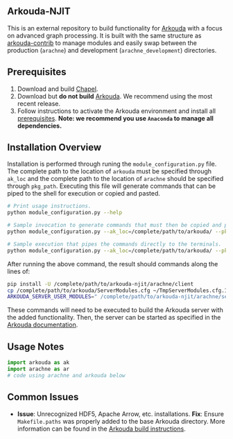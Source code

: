 ## Arkouda-NJIT
This is an external repository to build functionality for [Arkouda](https://github.com/Bears-R-Us/Arkouda) with a focus on advanced graph processing. It is built with the same structure as [arkouda-contrib](https://github.com/Bears-R-Us/arkouda-contrib) to manage modules and easily swap between the production (`arachne`) and development (`arachne_development`) directories.

## Prerequisites
1. Download and build [Chapel](https://chapel-lang.org/download.html).
2. Download but **do not build** [Arkouda](https://github.com/Bears-R-Us/arkouda). We recommend using the most recent release.
3. Follow instructions to activate the Arkouda environment and install all [prerequisites](https://github.com/Bears-R-Us/arkouda#prerequisites-toc). **Note: we recommend you use `Anaconda` to manage all dependencies.** 

## Installation Overview
Installation is performed through runing the `module_configuration.py` file. The complete path to the location of `arkouda` must be specified through `ak_loc` and the complete path to the location of `arachne` should be specified through `pkg_path`. Executing this file will generate commands that can be piped to the shell for execution or copied and pasted. 

```bash
# Print usage instructions.
python module_configuration.py --help

# Sample invocation to generate commands that must then be copied and pasted.
python module_configuration.py --ak_loc=/complete/path/to/arkouda/ --pkg_path=/complete/path/to/arkouda-njit/arachne/

# Sample execution that pipes the commands directly to the terminals.
python module_configuration.py --ak_loc=/complete/path/to/arkouda/ --pkg_path=/complete/path/to/arkouda-njit/arachne/ | bash
```

After running the above command, the result should commands along the lines of:
```bash
pip install -U /complete/path/to/arkouda-njit/arachne/client
cp /complete/path/to/arkouda/ServerModules.cfg ~/TmpServerModules.cfg.1683320760
ARKOUDA_SERVER_USER_MODULES=" /complete/path/to/arkouda-njit/arachne/server/BuildGraphMsg.chpl  /complete/path/to/arkouda-njit/arachne/server/PropertyGraphMsg.chpl  /complete/path/to/arkouda-njit/arachne/server/GraphInfoMsg.chpl  /complete/path/to/arkouda-njit/arachne/server/BFSMsg.chpl  /complete/path/to/arkouda-njit/arachne/server/TriCtrMsg.chpl  /complete/path/to/arkouda-njit/arachne/server/TriCntMsg.chpl  /complete/path/to/arkouda-njit/arachne/server/TrussMsg.chpl  /complete/path/to/arkouda-njit/arachne/server/CCMsg.chpl" ARKOUDA_CONFIG_FILE=~/TmpServerModules.cfg.1683320760 ARKOUDA_SKIP_CHECK_DEPS=true make -C /Users/alvaradoo/Research/arkouda
```

These commands will need to be executed to build the Arkouda server with the added functionality. Then, the server can be started as specified in the [Arkouda documentation](https://github.com/Bears-R-Us/arkouda#running-arkouda_server-toc).

## Usage Notes
```python
import arkouda as ak
import arachne as ar
# code using arachne and arkouda below
```

## Common Issues
* **Issue**: Unrecognized HDF5, Apache Arrow, etc. installations. 
  **Fix**: Ensure `Makefile.paths` was properly added to the base Arkouda directory. More information can be found in the [Arkouda build instructions](https://github.com/Bears-R-Us/arkouda#building-arkouda-toc).